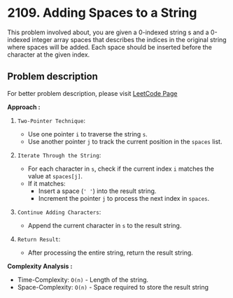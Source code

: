 # 2109. Adding Spaces to a String

This problem involved about, you are given a 0-indexed string s and a 0-indexed integer array spaces that describes the indices in the original string where spaces will be added. Each space should be inserted before the character at the given index.

## Problem description

For better problem description, please visit [LeetCode Page](https://leetcode.com/problems/adding-spaces-to-a-string/description/)

**Approach :**<br/>

1. `Two-Pointer Technique`:

    - Use one pointer `i` to traverse the string `s`.
    - Use another pointer `j` to track the current position in the `spaces` list.

2. `Iterate Through the String`:

    - For each character in `s`, check if the current index `i` matches the value at `spaces[j]`.
    - If it matches:
        - Insert a space (`' '`) into the result string.
        - Increment the pointer `j` to process the next index in `spaces`.

3. `Continue Adding Characters`:

    - Append the current character in `s` to the result string.

4. `Return Result`:
    - After processing the entire string, return the result string.

**Complexity Analysis :**<br/>

-   Time-Complexity: `O(n)` - Length of the string.
-   Space-Complexity: `O(n)` - Space required to store the result string
